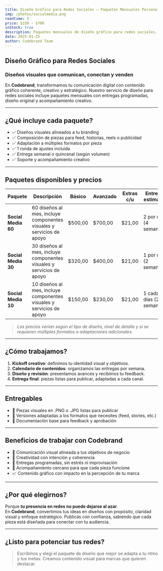 ```yaml
---
title: Diseño Gráfico para Redes Sociales – Paquetes Mensuales Personalizados
img: /photos/socialmedia.png
readtime: 5
price: $150 - $700
inStock: true
description: Paquetes mensuales de diseño gráfico para redes sociales. Creamos contenido visual alineado a tu marca, optimizado para rendimiento y adaptado a tus objetivos de comunicación. Ideal para marcas que quieren mantener presencia constante y profesional.
date: 2025-01-25
author: Codebrand Team
---
```


## Diseño Gráfico para Redes Sociales

### Diseños visuales que comunican, conectan y venden

En **Codebrand**, transformamos tu comunicación digital con contenido gráfico coherente, creativo y estratégico. Nuestro servicio de diseño para redes sociales incluye paquetes mensuales con entregas programadas, diseño original y acompañamiento creativo.

---

## ¿Qué incluye cada paquete?

- ✅ Diseños visuales alineados a tu branding
- ✅ Composición de piezas para feed, historias, reels o publicidad
- ✅ Adaptación a múltiples formatos por pieza
- ✅ 1 ronda de ajustes incluida
- ✅ Entrega semanal o quincenal (según volumen)
- ✅ Soporte y acompañamiento creativo

---

## Paquetes disponibles y precios

| Paquete            | Descripción                                                          | Básico   | Avanzado | Extras c/u | Entrega estimada         |
|--------------------|----------------------------------------------------------------------|----------|----------|------------|---------------------------|
| **Social Media 60**| 60 diseños al mes, incluye componentes visuales y servicios de apoyo | $500,00  | $700,00  | $21,00     | 2 por día (4 semanas)     |
| **Social Media 30**| 30 diseños al mes, incluye componentes visuales y servicios de apoyo | $320,00  | $400,00  | $21,00     | 1 por día (2 semanas)     |
| **Social Media 10**| 10 diseños al mes, incluye componentes visuales y servicios de apoyo | $150,00  | $230,00  | $21,00     | 1 cada 3 días (2 semanas) |

> *Los precios varían según el tipo de diseño, nivel de detalle y si se requieren múltiples formatos o adaptaciones adicionales.*

---

## ¿Cómo trabajamos?

1. **Kickoff creativo**: definimos tu identidad visual y objetivos.
2. **Calendario de contenidos**: organizamos las entregas por semana.
3. **Diseño y revisión**: presentamos avances y recibimos tu feedback.
4. **Entrega final**: piezas listas para publicar, adaptadas a cada canal.

---

## Entregables

- 📱 Piezas visuales en .PNG o .JPG listas para publicar
- 📐 Versiones adaptadas a los formatos que necesites (feed, stories, etc.)
- 🧾 Documentación base para feedback y aprobación

---

## Beneficios de trabajar con Codebrand

- 🎯 Comunicación visual alineada a tus objetivos de negocio
- 🧠 Creatividad con intención y coherencia
- 📅 Entregas programadas, sin estrés ni improvisación
- 💬 Acompañamiento cercano para que cada pieza funcione
- 📈 Contenido gráfico con impacto en la percepción de tu marca

---

## ¿Por qué elegirnos?

Porque **tu presencia en redes no puede dejarse al azar**.  
En **Codebrand**, convertimos tus ideas en diseños con propósito, claridad visual y enfoque estratégico. Publicás con confianza, sabiendo que cada pieza está diseñada para conectar con tu audiencia.

---

## ¿Listo para potenciar tus redes?

> Escribinos y elegí el paquete de diseño que mejor se adapta a tu ritmo y tus metas. Creamos contenido visual para marcas que quieren destacar.
